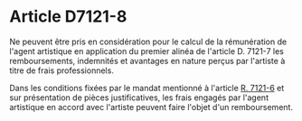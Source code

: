 # Article D7121-8

Ne peuvent être pris en considération pour le calcul de la rémunération de l'agent artistique en application du premier alinéa de l'article D. 7121-7 les remboursements, indemnités et avantages en nature perçus par l'artiste à titre de frais professionnels. 
  
  
Dans les conditions fixées par le mandat mentionné à l'article [R. 7121-6][1] et sur présentation de pièces justificatives, les frais engagés par l'agent artistique en accord avec l'artiste peuvent faire l'objet d'un remboursement.

 [1]: /affichCodeArticle.do?cidTexte=LEGITEXT000006072050&idArticle=LEGIARTI000018499422&dateTexte=&categorieLien=cid